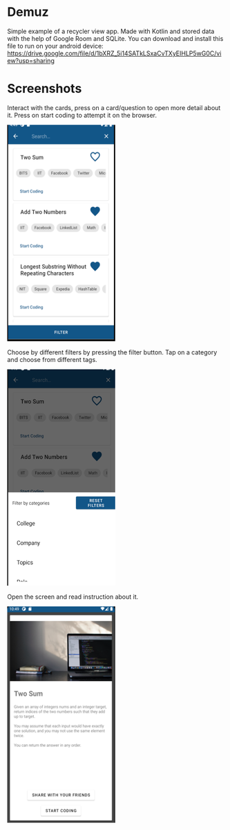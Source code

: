 # Demuz
Simple example of a recycler view app. Made with Kotlin and stored data with the help of Google Room and SQLite. You can download and install this file to run on your android device: https://drive.google.com/file/d/1bXRZ_5i14SATkLSxaCvTXyEIHLP5wG0C/view?usp=sharing

# Screenshots

Interact with the cards, press on a card/question to open more detail about it. Press on start coding to attempt it on the browser. 

<img src="https://github.com/sangeetds/demuz/blob/master/Images/Main_Screen.png" width="250" height="500" alt="opening screen"/>

Choose by different filters by pressing the filter button. Tap on a category and choose from different tags.

<img src="https://github.com/sangeetds/demuz/blob/master/Images/Filter.png" width="250" height="500" alt="filter screen"/>

Open the screen and read instruction about it.

<img src="https://github.com/sangeetds/demuz/blob/master/Images/Coding_Question.png" width="250" height="500" alt="coding question"/>


